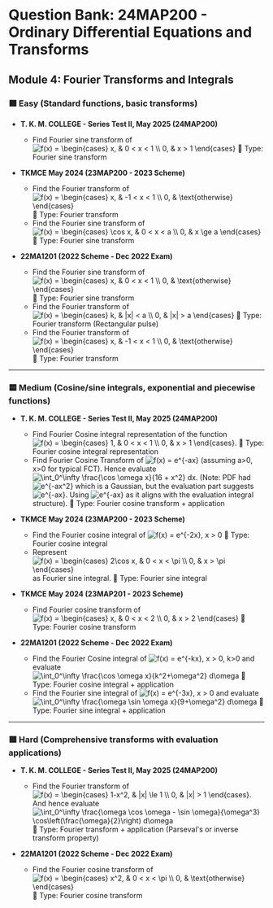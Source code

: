 # Question Bank: 24MAP200 - Ordinary Differential Equations and Transforms

## Module 4: Fourier Transforms and Integrals

### 🟩 Easy (Standard functions, basic transforms)

-   **T. K. M. COLLEGE - Series Test II, May 2025 (24MAP200)**
    -   Find Fourier sine transform of <img src="https://latex.codecogs.com/png.latex?f(x)%20%3D%20%5Cbegin%7Bcases%7D%20x%2C%20%26%200%20%3C%20x%20%3C%201%20%5C%5C%200%2C%20%26%20x%20%3E%201%20%5Cend%7Bcases%7D" alt="f(x) = \begin{cases} x, & 0 < x < 1 \\ 0, & x > 1 \end{cases}">
        🔹
        Type: Fourier sine transform

-   **TKMCE May 2024 (23MAP200 - 2023 Scheme)**
    -   Find the Fourier transform of <img src="https://latex.codecogs.com/png.latex?f(x)%20%3D%20%5Cbegin%7Bcases%7D%20x%2C%20%26%20-1%20%3C%20x%20%3C%201%20%5C%5C%200%2C%20%26%20%5Ctext%7Botherwise%7D%20%5Cend%7Bcases%7D" alt="f(x) = \begin{cases} x, & -1 < x < 1 \\ 0, & \text{otherwise} \end{cases}">
        🔹
        Type: Fourier transform
    -   Find the Fourier sine transform of <img src="https://latex.codecogs.com/png.latex?f(x)%20%3D%20%5Cbegin%7Bcases%7D%20%5Ccos%20x%2C%20%26%200%20%3C%20x%20%3C%20a%20%5C%5C%200%2C%20%26%20x%20%5Cge%20a%20%5Cend%7Bcases%7D" alt="f(x) = \begin{cases} \cos x, & 0 < x < a \\ 0, & x \ge a \end{cases}">
        🔹
        Type: Fourier sine transform

-   **22MA1201 (2022 Scheme - Dec 2022 Exam)**
    -   Find the Fourier sine transform of <img src="https://latex.codecogs.com/png.latex?f(x)%20%3D%20%5Cbegin%7Bcases%7D%20x%2C%20%26%200%20%3C%20x%20%3C%201%20%5C%5C%200%2C%20%26%20%5Ctext%7Botherwise%7D%20%5Cend%7Bcases%7D" alt="f(x) = \begin{cases} x, & 0 < x < 1 \\ 0, & \text{otherwise} \end{cases}">
        🔹
        Type: Fourier sine transform
    -   Find the Fourier transform of <img src="https://latex.codecogs.com/png.latex?f(x)%20%3D%20%5Cbegin%7Bcases%7D%20k%2C%20%26%20%7Cx%7C%20%3C%20a%20%5C%5C%200%2C%20%26%20%7Cx%7C%20%3E%20a%20%5Cend%7Bcases%7D" alt="f(x) = \begin{cases} k, & |x| < a \\ 0, & |x| > a \end{cases}">
        🔹
        Type: Fourier transform (Rectangular pulse)
    -   Find the Fourier transform of <img src="https://latex.codecogs.com/png.latex?f(x)%20%3D%20%5Cbegin%7Bcases%7D%20x%2C%20%26%20-1%20%3C%20x%20%3C%201%20%5C%5C%200%2C%20%26%20%5Ctext%7Botherwise%7D%20%5Cend%7Bcases%7D" alt="f(x) = \begin{cases} x, & -1 < x < 1 \\ 0, & \text{otherwise} \end{cases}">
        🔹
        Type: Fourier transform

---

### 🟨 Medium (Cosine/sine integrals, exponential and piecewise functions)

-   **T. K. M. COLLEGE - Series Test II, May 2025 (24MAP200)**
    -   Find Fourier Cosine integral representation of the function <img src="https://latex.codecogs.com/png.latex?f(x)%20%3D%20%5Cbegin%7Bcases%7D%201%2C%20%26%200%20%3C%20x%20%3C%201%20%5C%5C%200%2C%20%26%20x%20%3E%201%20%5Cend%7Bcases%7D" alt="f(x) = \begin{cases} 1, & 0 < x < 1 \\ 0, & x > 1 \end{cases}">.
        🔹
        Type: Fourier cosine integral representation
    -   Find Fourier Cosine Transform of <img src="https://latex.codecogs.com/png.latex?f(x)%20%3D%20e%5E%7B-ax%7D" alt="f(x) = e^{-ax}"> (assuming a>0, x>0 for typical FCT). Hence evaluate <img src="https://latex.codecogs.com/png.latex?%5Cint_0%5E%5Cinfty%20%5Cfrac%7B%5Ccos%20%5Comega%20x%7D%7B16%20%2B%20x%5E2%7D%20dx" alt="\int_0^\infty \frac{\cos \omega x}{16 + x^2} dx">. (Note: PDF had <img src="https://latex.codecogs.com/png.latex?e%5E%7B-ax%5E2%7D" alt="e^{-ax^2}" /> which is a Gaussian, but the evaluation part suggests <img src="https://latex.codecogs.com/png.latex?e%5E%7B-ax%7D" alt="e^{-ax}" />. Using <img src="https://latex.codecogs.com/png.latex?e%5E%7B-ax%7D" alt="e^{-ax}" /> as it aligns with the evaluation integral structure).
        🔹
        Type: Fourier cosine transform + application

-   **TKMCE May 2024 (23MAP200 - 2023 Scheme)**
    -   Find the Fourier cosine integral of <img src="https://latex.codecogs.com/png.latex?f(x)%20%3D%20e%5E%7B-2x%7D%2C%20x%20%3E%200" alt="f(x) = e^{-2x}, x > 0">
        🔹
        Type: Fourier cosine integral
    -   Represent <img src="https://latex.codecogs.com/png.latex?f(x)%20%3D%20%5Cbegin%7Bcases%7D%202%5Ccos%20x%2C%20%26%200%20%3C%20x%20%3C%20%5Cpi%20%5C%5C%200%2C%20%26%20x%20%3E%20%5Cpi%20%5Cend%7Bcases%7D" alt="f(x) = \begin{cases} 2\cos x, & 0 < x < \pi \\ 0, & x > \pi \end{cases}"> as Fourier sine integral.
        🔹
        Type: Fourier sine integral

-   **TKMCE May 2024 (23MAP201 - 2023 Scheme)**
    -   Find Fourier cosine transform of <img src="https://latex.codecogs.com/png.latex?f(x)%20%3D%20%5Cbegin%7Bcases%7D%20x%2C%20%26%200%20%3C%20x%20%3C%202%20%5C%5C%200%2C%20%26%20x%20%3E%202%20%5Cend%7Bcases%7D" alt="f(x) = \begin{cases} x, & 0 < x < 2 \\ 0, & x > 2 \end{cases}">
        🔹
        Type: Fourier cosine transform

-   **22MA1201 (2022 Scheme - Dec 2022 Exam)**
    -   Find the Fourier Cosine integral of <img src="https://latex.codecogs.com/png.latex?f(x)%20%3D%20e%5E%7B-kx%7D%2C%20x%20%3E%200%2C%20k%20%3E%200" alt="f(x) = e^{-kx}, x > 0, k>0"> and evaluate <img src="https://latex.codecogs.com/png.latex?%5Cint_0%5E%5Cinfty%20%5Cfrac%7B%5Ccos%20%5Comega%20x%7D%7Bk%5E2%2B%5Comega%5E2%7D%20d%5Comega" alt="\int_0^\infty \frac{\cos \omega x}{k^2+\omega^2} d\omega">
        🔹
        Type: Fourier cosine integral + application
    -   Find the Fourier sine integral of <img src="https://latex.codecogs.com/png.latex?f(x)%20%3D%20e%5E%7B-3x%7D%2C%20x%20%3E%200" alt="f(x) = e^{-3x}, x > 0"> and evaluate <img src="https://latex.codecogs.com/png.latex?%5Cint_0%5E%5Cinfty%20%5Cfrac%7B%5Comega%20%5Csin%20%5Comega%20x%7D%7B9%2B%5Comega%5E2%7D%20d%5Comega" alt="\int_0^\infty \frac{\omega \sin \omega x}{9+\omega^2} d\omega">
        🔹
        Type: Fourier sine integral + application

---

### 🟥 Hard (Comprehensive transforms with evaluation applications)

-   **T. K. M. COLLEGE - Series Test II, May 2025 (24MAP200)**
    -   Find the Fourier transform of <img src="https://latex.codecogs.com/png.latex?f(x)%20%3D%20%5Cbegin%7Bcases%7D%201-x%5E2%2C%20%26%20%7Cx%7C%20%5Cle%201%20%5C%5C%200%2C%20%26%20%7Cx%7C%20%3E%201%20%5Cend%7Bcases%7D" alt="f(x) = \begin{cases} 1-x^2, & |x| \le 1 \\ 0, & |x| > 1 \end{cases}">. And hence evaluate <img src="https://latex.codecogs.com/png.latex?%5Cint_0%5E%5Cinfty%20%5Cfrac%7B%5Comega%20%5Ccos%20%5Comega%20-%20%5Csin%20%5Comega%7D%7B%5Comega%5E3%7D%20%5Ccos%5Cleft(%5Cfrac%7B%5Comega%7D%7B2%7D%5Cright)%20d%5Comega" alt="\int_0^\infty \frac{\omega \cos \omega - \sin \omega}{\omega^3} \cos\left(\frac{\omega}{2}\right) d\omega">
        🔹
        Type: Fourier transform + application (Parseval's or inverse transform property)

-   **22MA1201 (2022 Scheme - Dec 2022 Exam)**
    -   Find the Fourier cosine transform of <img src="https://latex.codecogs.com/png.latex?f(x)%20%3D%20%5Cbegin%7Bcases%7D%20x%5E2%2C%20%26%200%20%3C%20x%20%3C%20%5Cpi%20%5C%5C%200%2C%20%26%20%5Ctext%7Botherwise%7D%20%5Cend%7Bcases%7D" alt="f(x) = \begin{cases} x^2, & 0 < x < \pi \\ 0, & \text{otherwise} \end{cases}">
        🔹
        Type: Fourier cosine transform
